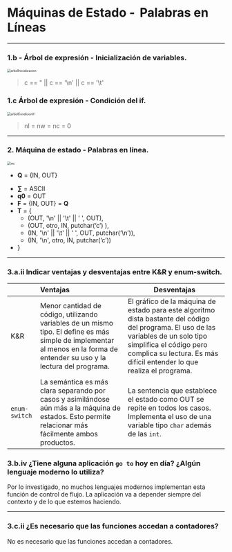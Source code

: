 # Máquinas de Estado -  Palabras en Líneas

------

### 1.b - Árbol de expresión - Inicialización de variables.

<img src="C:\Users\teoot\Documents\GitHub\SSL\05-ContadorDePalabras\img\arbolInicializacion.png" alt="arbolInicializacion" style="zoom:50%;" />

> c == " || c == '\n' || c == '\t'

### 1.c Árbol de expresión - Condición del if.

<img src="C:\Users\teoot\Documents\GitHub\SSL\05-ContadorDePalabras\img\arbolCondicionIf.png" alt="arbolCondicionIf" style="zoom: 50%;" />

> nl = nw = nc = 0

------

### 2. Máquina de estado - Palabras en línea.

<img src="C:\Users\teoot\Documents\GitHub\SSL\05-ContadorDePalabras\img\wl.png" alt="wc" style="zoom:50%;" />

- **Q**  = {IN, OUT}

* **∑**  = ASCII
* **q0** = OUT
* **F**  = {IN, OUT} = **Q**
* **T**  =  { 
  * (OUT, '\n' || '\t' || ' ', OUT), 
  * (OUT,  otro, IN, putchar(‘c’) ),
  * (IN, '\n' || '\t' || ' ', OUT, putchar(‘\n’)),
  * (IN, '\n', otro, IN, putchar(‘c’))
* }

------

### 3.a.ii Indicar ventajas y desventajas entre K&R y enum-switch.

|               | Ventajas                                                     | Desventajas                                                  |
| ------------- | :----------------------------------------------------------- | ------------------------------------------------------------ |
| K&R           | Menor cantidad de código, utilizando variables de un mismo tipo. El define es más simple de implementar al menos en la forma de entender su uso y la lectura del programa. | El gráfico de la máquina de estado para este algoritmo dista bastante del código del programa. El uso de las variables de un solo tipo simplifica el código pero complica su lectura. Es más difícil entender lo que realiza el programa. |
| `enum-switch` | La semántica es más clara separando por casos y asimilándose aún más a la máquina de estados. Esto permite relacionar más fácilmente ambos productos. | La sentencia que establece el estado como OUT se repite en todos los casos. Implementa el uso de una variable tipo `char` además de las `int`. |

### 3.b.iv ¿Tiene alguna aplicación `go to` hoy en día? ¿Algún lenguaje moderno lo utiliza?

Por lo investigado, no muchos lenguajes modernos implementan esta función de control de flujo. La aplicación va a depender siempre del contexto y de lo que estemos haciendo.

------

### 3.c.ii ¿Es necesario que las funciones accedan a contadores?

No es necesario que las funciones accedan a contadores.

